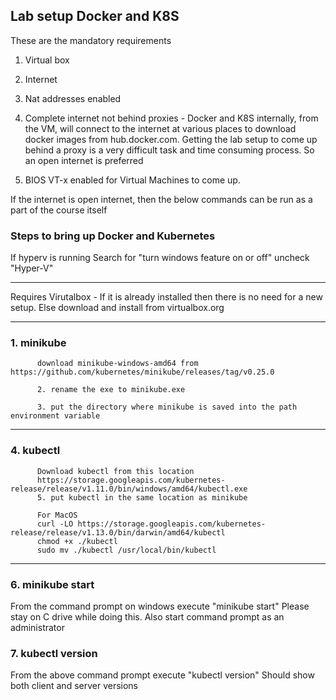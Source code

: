 ## Lab setup Docker and K8S

These are the mandatory requirements
1. Virtual box
2. Internet
3. Nat addresses enabled

4. Complete internet not behind proxies - 
Docker and K8S internally, from the VM, will connect to the internet at various places to download docker images from hub.docker.com. Getting the lab setup to come up behind a proxy is a very difficult task and time consuming process. So an open internet is preferred
 
5. BIOS VT-x enabled for Virtual Machines to come up.

If the internet is open internet, then the below commands can be run as a part of the course itself
### Steps to bring up Docker and Kubernetes

If hyperv is running
Search for "turn windows feature on or off"
uncheck "Hyper-V"

------------------------------------------------------------------

Requires Virutalbox - If it is already installed then there is no need for a new setup. Else download and install from virtualbox.org

------------------------------------------------------------------
### 1. minikube

          download minikube-windows-amd64 from https://github.com/kubernetes/minikube/releases/tag/v0.25.0

          2. rename the exe to minikube.exe

          3. put the directory where minikube is saved into the path environment variable 

------------------------------------------------------------------
### 4. kubectl

          Download kubectl from this location
          https://storage.googleapis.com/kubernetes-release/release/v1.11.0/bin/windows/amd64/kubectl.exe
          5. put kubectl in the same location as minikube
          
          For MacOS
          curl -LO https://storage.googleapis.com/kubernetes-release/release/v1.13.0/bin/darwin/amd64/kubectl
          chmod +x ./kubectl
          sudo mv ./kubectl /usr/local/bin/kubectl
          
------------------------------------------------------------------          
### 6. minikube start
From the command prompt on windows execute "minikube start"
Please stay on C drive while doing this. Also start command prompt as an administrator

### 7. kubectl version
From the above command prompt execute "kubectl version"
Should show both client and server versions
